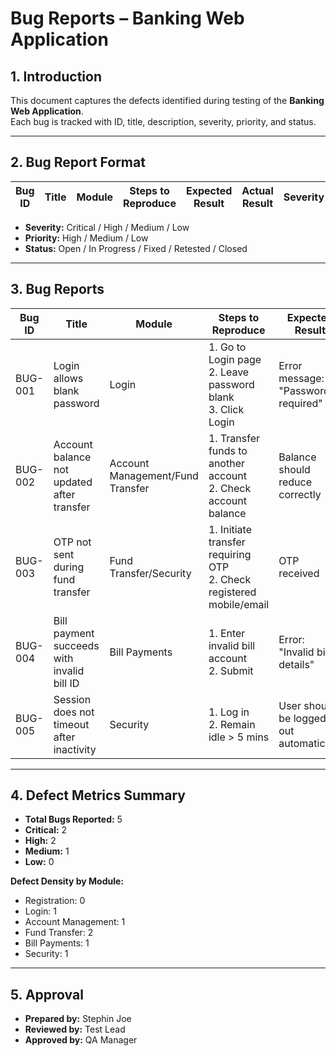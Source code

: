 # Bug Reports – Banking Web Application

## 1. Introduction
This document captures the defects identified during testing of the **Banking Web Application**.  
Each bug is tracked with ID, title, description, severity, priority, and status.

---

## 2. Bug Report Format

| Bug ID  | Title | Module | Steps to Reproduce | Expected Result | Actual Result | Severity | Priority | Status |
|---------|-------|--------|-------------------|----------------|---------------|----------|----------|--------|

- **Severity:** Critical / High / Medium / Low  
- **Priority:** High / Medium / Low  
- **Status:** Open / In Progress / Fixed / Retested / Closed  

---

## 3. Bug Reports

| Bug ID  | Title | Module | Steps to Reproduce | Expected Result | Actual Result | Severity | Priority | Status |
|---------|-------|--------|------------------|----------------|---------------|----------|----------|--------|
| BUG-001 | Login allows blank password | Login | 1. Go to Login page <br> 2. Leave password blank <br> 3. Click Login | Error message: "Password required" | User logged in without password | High | High | Open |
| BUG-002 | Account balance not updated after transfer | Account Management/Fund Transfer | 1. Transfer funds to another account <br> 2. Check account balance | Balance should reduce correctly | Balance remains same | Critical | High | Open |
| BUG-003 | OTP not sent during fund transfer | Fund Transfer/Security | 1. Initiate transfer requiring OTP <br> 2. Check registered mobile/email | OTP received | No OTP received | Critical | High | Open |
| BUG-004 | Bill payment succeeds with invalid bill ID | Bill Payments | 1. Enter invalid bill account <br> 2. Submit | Error: "Invalid bill details" | Payment processed successfully | High | Medium | Open |
| BUG-005 | Session does not timeout after inactivity | Security | 1. Log in <br> 2. Remain idle > 5 mins | User should be logged out automatically | User still logged in | Medium | Medium | Open |

---

## 4. Defect Metrics Summary

- **Total Bugs Reported:** 5  
- **Critical:** 2  
- **High:** 2  
- **Medium:** 1  
- **Low:** 0  

**Defect Density by Module:**  
- Registration: 0  
- Login: 1  
- Account Management: 1  
- Fund Transfer: 2  
- Bill Payments: 1  
- Security: 1  

---

## 5. Approval

- **Prepared by:** Stephin Joe  
- **Reviewed by:** Test Lead  
- **Approved by:** QA Manager
